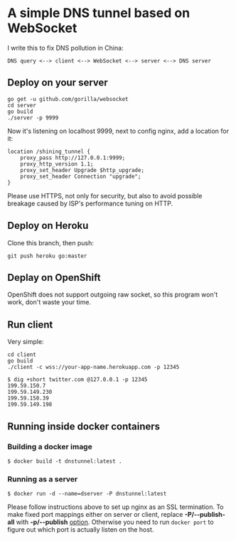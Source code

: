 # A simple DNS tunnel based on WebSocket

I write this to fix DNS pollution in China:

~~~~~~~~
DNS query <--> client <--> WebSocket <--> server <--> DNS server
~~~~~~~~

## Deploy on your server

~~~~~~~~
go get -u github.com/gorilla/websocket
cd server
go build
./server -p 9999
~~~~~~~~

Now it's listening on localhost 9999, next to config nginx, add a location for it:

~~~~~~~~
location /shining_tunnel {
    proxy_pass http://127.0.0.1:9999;
    proxy_http_version 1.1;
    proxy_set_header Upgrade $http_upgrade;
    proxy_set_header Connection "upgrade";
}
~~~~~~~~
Please use HTTPS, not only for security, but also to avoid possible breakage caused by ISP's performance tuning on HTTP.

## Deploy on Heroku
Clone this branch, then push:

~~~~~~~~
git push heroku go:master
~~~~~~~~

## Deplay on OpenShift
OpenShift does not support outgoing raw socket, so this program won't work, don't waste your time.

## Run client
Very simple:

~~~~~~~~
cd client
go build
./client -c wss://your-app-name.herokuapp.com -p 12345
~~~~~~~~

~~~~~~~~
$ dig +short twitter.com @127.0.0.1 -p 12345
199.59.150.7
199.59.149.230
199.59.150.39
199.59.149.198
~~~~~~~~

## Running inside docker containers

### Building a docker image

~~~~~~~~
$ docker build -t dnstunnel:latest .
~~~~~~~~

### Running as a server

~~~~~~~~
$ docker run -d --name=dserver -P dnstunnel:latest
~~~~~~~~

Please follow instructions above to set up nginx as an SSL termination.
To make fixed port mappings either on server or client, replace **-P/--publish-all** with **-p/--publish** [option](https://docs.docker.com/engine/reference/run/#expose-incoming-ports).
Otherwise you need to run `docker port` to figure out which port is actually listen on the host.
